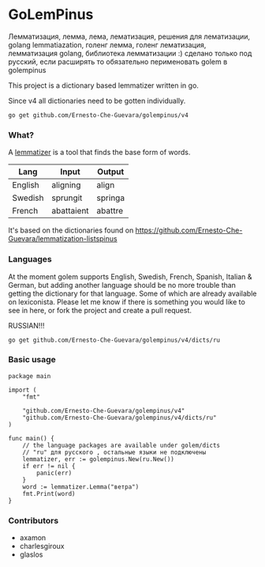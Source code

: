 # GoLemPinus
Лемматизация, лемма, лема, лематизация, решения для лематизации, golang lemmatiazation, голенг лемма, голенг лематизация, лемматизация golang, библиотека лемматизации
:)
сделано только под русский, если расширять то обязательно перименовать golem в golempinus



This project is a dictionary based lemmatizer written in go. 

Since v4 all dictionaries need to be gotten individually.

```
go get github.com/Ernesto-Che-Guevara/golempinus/v4
```


### What?

A [lemmatizer](https://en.wikipedia.org/wiki/Lemmatisation) is a tool that finds the base form of words.

| Lang    | Input      | Output  |
| ------- | ---------- | ------- |
| English | aligning   | align   |
| Swedish | sprungit   | springa |
| French  | abattaient | abattre |

It's based on the dictionaries found on https://github.com/Ernesto-Che-Guevara/lemmatization-listspinus

### Languages

At the moment golem supports English, Swedish, French, Spanish, Italian & German, but adding another language should be no more trouble than getting the dictionary for that language. Some of which are already available on lexiconista. Please let me know if there is something you would like to see in here, or fork the project and create a pull request.

RUSSIAN!!!
```
go get github.com/Ernesto-Che-Guevara/golempinus/v4/dicts/ru
```


### Basic usage

```golang
package main

import (
	"fmt"

	"github.com/Ernesto-Che-Guevara/golempinus/v4"
	"github.com/Ernesto-Che-Guevara/golempinus/v4/dicts/ru"
)

func main() {
	// the language packages are available under golem/dicts
	// "ru" для русского , остальные языки не подключены 
	lemmatizer, err := golempinus.New(ru.New())
	if err != nil {
		panic(err)
	}
	word := lemmatizer.Lemma("ветра")
	fmt.Print(word)
}
```

### Contributors

- axamon
- charlesgiroux
- glaslos
